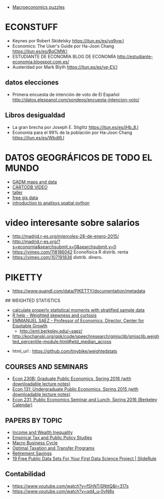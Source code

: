 
* [Macroeconomics puzzles](https://github.com/gboehl/macro_puzzles)

# ECONSTUFF

* Keynes por Robert Skidelsky https://itun.es/es/yq9vw.l
* Economics: The User's Guide por Ha-Joon Chang https://itun.es/es/BqCMW.l
* ESTUDIANTE DE ECONOMÍA BLOG DE ECONOMÍA http://estudiante-economia.blogspot.com.es/
* Austeridad por Mark Blyth https://itun.es/es/ye-EV.l

## datos elecciones

* Primera encuesta de intención de voto de El Español http://datos.elespanol.com/sondeos/encuesta-intencion-voto/

## Libros desigualdad

* La gran brecha por Joseph E. Stiglitz https://itun.es/es/jHb_8.l
* Economía para el 99% de la población por Ha-Joon Chang https://itun.es/es/WbdI6.l

# DATOS GEOGRÁFICOS DE TODO EL MUNDO

* [GADM maps and data](http://gadm.org/)
* [CARTODB VIDEO](https://www.youtube.com/watch?v=eRrGH9HfhbY)
* [taller](https://gist.github.com/namessanti/f612bd8a9047de57fadc)
* [free gis data](http://freegisdata.rtwilson.com/)
* [introduction to analisys spatial python](https://2015.foss4g-na.org/conference/session-slides?field_session_track_tid%5B%5D=668&field_experience_value%5B%5D=intermediate)


# video interesante sobre salarios

* http://madrid.r-es.org/miercoles-28-de-enero-2015/
* http://madrid.r-es.org/?s=economia&searchsubmit.x=0&searchsubmit.y=0
* https://vimeo.com/118186042 Econofisica R distrib. renta
* https://vimeo.com/107191836 distrib. dinero.

# PIKETTY

* https://www.quandl.com/data/PIKETTY/documentation/metadata


## WEIGHTED STATISTICS

* [calculate properly statistical moments with stratified sample data ](http://stats.stackexchange.com/q/227052/73003)
* [R help - Weighted skewness and curtosis ](http://r.789695.n4.nabble.com/Weighted-skewness-and-curtosis-td4709956.html)
* [EMMANUEL SAEZ - Professor of Economics  Director, Center for Equitable Growth](http://ceg.berkeley.edu/index.html)
    * http://eml.berkeley.edu/~saez/
* http://kochanski.org/gpk/code/speechresearch/gmisclib/gmisclib.weighted_percentile-module.html#wtd_median_across
- html_url : https://github.com/tinybike/weightedstats

## COURSES AND SEMINARS

* [Econ 230B: Graduate Public Economics, Spring 2016 (with downloadable lecture notes)](http://elsa.berkeley.edu/~saez/course/course.html) 
* [Econ 131: Undergraduate Public Economics, Spring 2015 (with downloadable lecture notes)](http://elsa.berkeley.edu/~saez/course131/course131.html) 
* [Econ 231: Public Economics Seminar and Lunch, Spring 2016 (Berkeley Calendar)](http://events.berkeley.edu/index.php/calendar/sn/econ.html?view=summary&timeframe=range&startdate=2016-01-01&enddate=2016-05-31&filter=Secondary%20Event%20Type&filtersel=1060)

## PAPERS BY TOPIC

* [Income and Wealth Inequality ](http://eml.berkeley.edu/~saez/#income)
* [Empirical Tax and Public Policy Studies ](http://eml.berkeley.edu/~saez/#empirical)
* [Macro Business Cycle ](http://eml.berkeley.edu/~saez/#macro)
* [Optimal Taxation and Transfer Programs ](http://eml.berkeley.edu/~saez/#optimal)
* [Retirement Savings ](http://eml.berkeley.edu/~saez/#retirement)
* [19 Free Public Data Sets For Your First Data Science Project | SlideRule ](https://www.mysliderule.com/blog/free-public-data-sets-data-science-project/?__s=qrfw2wzhdp8shermcjpr)

## Contabilidad

* https://www.youtube.com/watch?v=fShNTjSNttQ&t=317s
* https://www.youtube.com/watch?v=qd4_u-0vN8s
